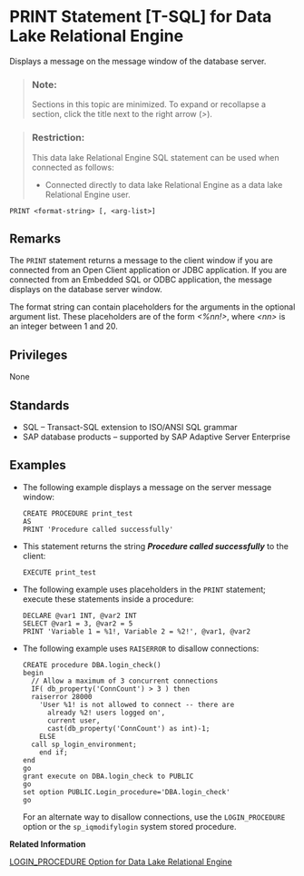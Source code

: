 <!-- loioa6221e2a84f210159efdf11b85fd25e8 -->

# PRINT Statement \[T-SQL\] for Data Lake Relational Engine

Displays a message on the message window of the database server.



> ### Note:  
> Sections in this topic are minimized. To expand or recollapse a section, click the title next to the right arrow \(*\>*\).



> ### Restriction:  
> This data lake Relational Engine SQL statement can be used when connected as follows:
> 
> -   Connected directly to data lake Relational Engine as a data lake Relational Engine user.



```
PRINT <format-string> [, <arg-list>]
```



<a name="loioa6221e2a84f210159efdf11b85fd25e8__IQ_Usage"/>

## Remarks

The `PRINT` statement returns a message to the client window if you are connected from an Open Client application or JDBC application. If you are connected from an Embedded SQL or ODBC application, the message displays on the database server window.

The format string can contain placeholders for the arguments in the optional argument list. These placeholders are of the form *<%nn!\>*, where *<nn\>* is an integer between 1 and 20.



<a name="loioa6221e2a84f210159efdf11b85fd25e8__IQ_Permissions"/>

## Privileges

None



<a name="loioa6221e2a84f210159efdf11b85fd25e8__IQ_Standards"/>

## Standards

-   SQL – Transact-SQL extension to ISO/ANSI SQL grammar
-   SAP database products – supported by SAP Adaptive Server Enterprise



<a name="loioa6221e2a84f210159efdf11b85fd25e8__IQ_Examples"/>

## Examples

-   The following example displays a message on the server message window:

    ```
    CREATE PROCEDURE print_test
    AS
    PRINT 'Procedure called successfully'
    ```

-   This statement returns the string ***Procedure called successfully*** to the client:

    ```
    EXECUTE print_test
    ```

-   The following example uses placeholders in the `PRINT` statement; execute these statements inside a procedure:

    ```
    DECLARE @var1 INT, @var2 INT
    SELECT @var1 = 3, @var2 = 5
    PRINT 'Variable 1 = %1!, Variable 2 = %2!', @var1, @var2
    ```

-   The following example uses `RAISERROR` to disallow connections:

    ```
    CREATE procedure DBA.login_check() 
    begin
      // Allow a maximum of 3 concurrent connections
      IF( db_property('ConnCount') > 3 ) then
      raiserror 28000
        'User %1! is not allowed to connect -- there are
          already %2! users logged on',
          current user,  
          cast(db_property('ConnCount') as int)-1;
        ELSE 
      call sp_login_environment; 
        end if;
    end
    go
    grant execute on DBA.login_check to PUBLIC
    go
    set option PUBLIC.Login_procedure='DBA.login_check' 
    go
    ```

    For an alternate way to disallow connections, use the `LOGIN_PROCEDURE` option or the `sp_iqmodifylogin` system stored procedure.


**Related Information**  


[LOGIN\_PROCEDURE Option for Data Lake Relational Engine](../090-database-options/login-procedure-option-for-data-lake-relational-engine-a63d00e.md "Specifies a login procedure that sets connection compatibility options at start-up.")

